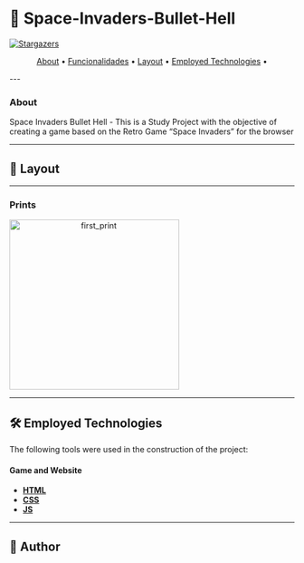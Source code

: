 # 👾 Space-Invaders-Bullet-Hell

<p align="center" style="display: flex; align-items: flex-start;">
<a href="https://github.com/jvruas">
<img alt="Stargazers" src="https://img.shields.io/github/stars/AntonioGally/PI_1_Semestre?style=social">
</p>
<p align="center">
 <a href="#-about">About</a> •
 <a href="#-layout">Funcionalidades</a> •
 <a href="#-layout">Layout</a> • 
 <a href="#-employed-technologies">Employed Technologies</a> • 
</p>
---

### About

<p>Space Invaders Bullet Hell - This is a Study Project with the objective of creating a game based on the Retro Game “Space Invaders” for the browser</p>

---

## 🎨 Layout

---

### Prints

<p align="center" style="display: flex; align-items: flex-start; justify-content: center; flex-direction:column;">
  <img alt="first_print" title="#print" src="./web/assets/images/prints/cover_image.png" width="300px">
</p>

---

## 🛠 Employed Technologies

The following tools were used in the construction of the project:

#### **Game and Website**

-   **[HTML](https://www.w3schools.com/html/)**
-   **[CSS](https://www.w3schools.com/css/)**
-   **[JS](https://developer.mozilla.org/pt-BR/docs/Web/JavaScript)**

---

## 🦸 Author
